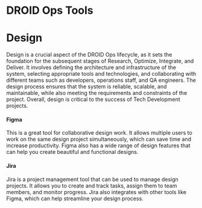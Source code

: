 # DROID Ops Tools

# Design
Design is a crucial aspect of the DROID Ops lifecycle, as it sets the foundation for the subsequent stages of Research, Optimize, Integrate, and Deliver. It involves defining the architecture and infrastructure of the system, selecting appropriate tools and technologies, and collaborating with different teams such as developers, operations staff, and QA engineers. The design process ensures that the system is reliable, scalable, and maintainable, while also meeting the requirements and constraints of the project. Overall, design is critical to the success of Tech Development projects.
 #### Figma
This is a great tool for collaborative design work. It allows multiple users to work on the same design project simultaneously, which can save time and increase productivity. Figma also has a wide range of design features that can help you create beautiful and functional designs.
 #### Jira 
Jira is a project management tool that can be used to manage design projects. It allows you to create and track tasks, assign them to team members, and monitor progress. Jira also integrates with other tools like Figma, which can help streamline your design process.
